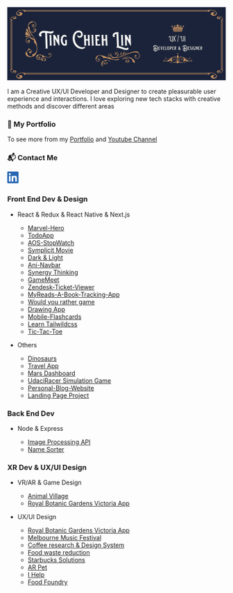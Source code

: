 <img src='./img/TCL-header.png' alt='TCL-header'/>

I am a Creative UX/UI Developer and Designer to create pleasurable user experience and interactions. I love exploring new tech stacks with creative methods and discover different areas

### 💼  My Portfolio

To see more from my [Portfolio](https://tingchiehlin.com/) and [Youtube Channel](https://www.youtube.com/channel/UC1rMgKD4Rn-7aVcymjlvhfQ)

### 📬  Contact Me 

<a href="https://www.linkedin.com/in/cooloojayoo/" title="Linked-in"><img src='./img/linkedIn.png' alt='linkedIn' width="26" height="27"/></a>

### Front End Dev & Design

- React & Redux & React Native & Next.js
    
    - [Marvel-Hero](https://github.com/TingChiehLin/marvel-hero)
    - [TodoApp](https://github.com/TingChiehLin/todoapp)
    - [AOS-StopWatch](https://github.com/TingChiehLin/aos-stopwatch)
    - [Symplicit Movie](https://github.com/TingChiehLin/movie-symplicit)
    - [Dark & Light](https://github.com/TingChiehLin/darkmode-toggle)
    - [Ani-Navbar](https://github.com/TingChiehLin/navbar-ani)
    - [Synergy Thinking](https://synergy-thinking.vercel.app/)
    - [GameMeet](https://gamemeet.vercel.app/)
    - [Zendesk-Ticket-Viewer](https://github.com/TingChiehLin/Zendesk-TicketViewer)
    - [MyReads-A-Book-Tracking-App](https://github.com/TingChiehLin/MyReads-A-Book-Tracking-App)
    - [Would you rather game](https://github.com/TingChiehLin/Would-You-Rather-Game)
    - [Drawing App](https://github.com/TingChiehLin/Drawing-App)
    - [Mobile-Flashcards](https://github.com/TingChiehLin/Mobile-Flashcards)
    - [Learn Tailwildcss](https://github.com/TingChiehLin/learn-tailwildcss)
    - [Tic-Tac-Toe](https://github.com/TingChiehLin/Tic-Tac-Toe)

- Others

    - [Dinosaurs](https://github.com/TingChiehLin/Dinosaurs)
    - [Travel App](https://github.com/TingChiehLin/Travel-App)
    - [Mars Dashboard](https://github.com/TingChiehLin/Mars-Dashboard)
    - [UdaciRacer Simulation Game](https://github.com/TingChiehLin/UdaciRacer-Sim)
    - [Personal-Blog-Website](https://github.com/TingChiehLin/Personal-Blog-Website)
    - [Landing Page Project](https://github.com/TingChiehLin/Landing-Page)

### Back End Dev

- Node & Express
  
  - [Image Processing API](https://github.com/TingChiehLin/image-processing-api)
  - [Name Sorter](https://github.com/TingChiehLin/name-sorter)
  
### XR Dev & UX/UI Design

- VR/AR & Game Design
  
  - [Animal Village](https://tingchiehlin.com/animalvillage)
  - [Royal Botanic Gardens Victoria App](https://tingchiehlin.com/royalbotanicgarden)
  
- UX/UI Design
  
  - [Royal Botanic Gardens Victoria App](https://tingchiehlin.com/royalbotanicgarden)
  - [Melbourne Music Festival](https://tingchiehlin.com/musicfestival)
  - [Coffee research & Design System](https://tingchiehlin.com/coffeeresearch)
  - [Food waste reduction](https://tingchiehlin.com/foodwaste)
  - [Starbucks Solutions](https://tingchiehlin.com/startbucks)
  - [AR Pet](https://tingchiehlin.com/arpet)
  - [I Help](https://tingchiehlin.com/ihelp)
  - [Food Foundry](https://tingchiehlin.com/foodfoundry)
